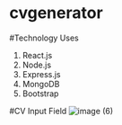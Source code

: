 # cvgenerator

#Technology Uses 
1. React.js
2. Node.js
3. Express.js
4. MongoDB
5. Bootstrap

#CV Input Field
![image (6)](https://user-images.githubusercontent.com/61968457/160711097-4bd67dbf-85c6-4b18-bb20-27531881bb4e.png)
